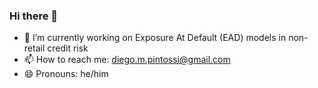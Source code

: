 ### Hi there 👋

- 🔭 I’m currently working on Exposure At Default (EAD) models in non-retail credit risk
- 📫 How to reach me: diego.m.pintossi@gmail.com
- 😄 Pronouns: he/him

